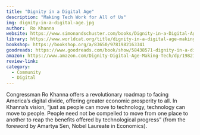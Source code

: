 ```yaml
---
title: "Dignity in a Digital Age"
description: "Making Tech Work for All of Us"
img: dignity-in-a-digital-age.jpg
author:  Ro Khanna
website: https://www.simonandschuster.com/books/Dignity-in-a-Digital-Age/Ro-Khanna/9781982163341
library: https://www.worldcat.org/title/dignity-in-a-digital-age-making-tech-work-for-all-of-us/oclc/1277128433&referer=brief_results
bookshop: https://bookshop.org/a/83650/9781982163341
goodreads: https://www.goodreads.com/book/show/58438571-dignity-in-a-digital-age
amazon: https://www.amazon.com/Dignity-Digital-Age-Making-Tech/dp/1982163348/ref=sr_1_1?crid=VUET80A62JK3&keywords=Dignity+in+a+Digital+Age&qid=1650920748&sprefix=dignity+in+a+digital+age%2Caps%2C534&sr=8-1
review-link: 
category:
  - Community
  - Digital
---
```


Congressman Ro Khanna offers a revolutionary roadmap to facing America’s digital divide, offering greater economic prosperity to all. In Khanna’s vision, “just as people can move to technology, technology can move to people. People need not be compelled to move from one place to another to reap the benefits offered by technological progress” (from the foreword by Amartya Sen, Nobel Laureate in Economics).